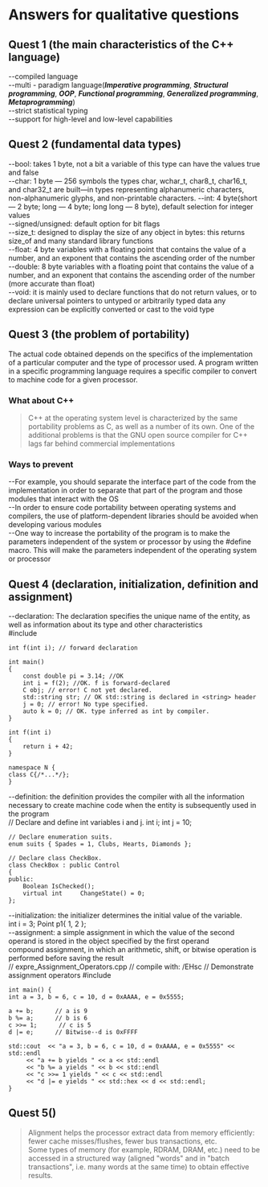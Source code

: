 # Answers for qualitative questions
## Quest 1 (the main characteristics of the C++ language)
--compiled language  
--multi - paradigm language(__*Imperative programming*__, __*Structural programming*__, __*OOP*__, __*Functional programming*__, __*Generalized programming*__, __*Metaprogramming*__)  
--strict statistical typing  
--support for high-level and low-level capabilities  

## Quest 2 (fundamental data types)
--bool: takes 1 byte, not a bit  a variable of this type can have the values true and false   
--char: 1 byte — 256 symbols  the types char, wchar_t, char8_t, char16_t, and char32_t are built—in types representing alphanumeric characters, non-alphanumeric glyphs, and non-printable characters.
--int: 4 byte(short — 2 byte; long — 4 byte; long long — 8 byte), default selection for integer values  
--signed/unsigned: default option for bit flags  
--size_t: designed to display the size of any object in bytes: this returns size_of and many standard library functions  
--float: 4 byte variables with a floating point that contains the value of a number, and an exponent that contains the ascending order of the number  
--double:  8 byte variables with a floating point that contains the value of a number, and an exponent that contains the ascending order of the number (more accurate than float)  
--void: it is mainly used to declare functions that do not return values, or to declare universal pointers to untyped or arbitrarily typed data  any expression can be explicitly converted or cast to the void type  

## Quest 3 (the problem of portability)
The actual code obtained depends on the specifics of the implementation of a particular computer and the type of processor used. A program written in a specific programming language requires a specific compiler to convert to machine code for a given processor.
### What about C++
> C++ at the operating system level is characterized by the same portability problems as C, as well as a number of its own. One of the additional problems is that the GNU open source compiler for C++ lags far behind commercial implementations
### Ways to prevent
--For example, you should separate the interface part of the code from the implementation in order to separate that part of the program and those modules that interact with the OS  
--In order to ensure code portability between operating systems and compilers, the use of platform-dependent libraries should be avoided when developing various modules  
--One way to increase the portability of the program is to make the parameters independent of the system or processor by using the #define macro. This will make the parameters independent of the operating system or processor  

## Quest 4 (declaration, initialization, definition and assignment)
--declaration: The declaration specifies the unique name of the entity, as well as information about its type and other characteristics  
    #include <string>

    int f(int i); // forward declaration

    int main()
    {
        const double pi = 3.14; //OK
        int i = f(2); //OK. f is forward-declared
        C obj; // error! C not yet declared.
        std::string str; // OK std::string is declared in <string> header
        j = 0; // error! No type specified.
        auto k = 0; // OK. type inferred as int by compiler.
    }

    int f(int i)
    {
        return i + 42;
    }

    namespace N {
    class C{/*...*/};
    }  
    
--definition: the definition provides the compiler with all the information necessary to create machine code when the entity is subsequently used in the program  
    // Declare and define int variables i and j.
    int i;
    int j = 10;

    // Declare enumeration suits.
    enum suits { Spades = 1, Clubs, Hearts, Diamonds };

    // Declare class CheckBox.
    class CheckBox : public Control
    {
    public:
        Boolean IsChecked();
        virtual int     ChangeState() = 0;
    };  
--initialization: the initializer determines the initial value of the variable.  
    int i = 3;
    Point p1{ 1, 2 };  
--assignment: a simple assignment in which the value of the second operand is stored in the object specified by the first operand  
compound assignment, in which an arithmetic, shift, or bitwise operation is performed before saving the result  
    // expre_Assignment_Operators.cpp
    // compile with: /EHsc
    // Demonstrate assignment operators
    #include <iostream>

    int main() {
    int a = 3, b = 6, c = 10, d = 0xAAAA, e = 0x5555;

    a += b;      // a is 9
    b %= a;      // b is 6
    c >>= 1;      // c is 5
    d |= e;      // Bitwise--d is 0xFFFF

    std::cout  << "a = 3, b = 6, c = 10, d = 0xAAAA, e = 0x5555" << std::endl
         << "a += b yields " << a << std::endl
         << "b %= a yields " << b << std::endl
         << "c >>= 1 yields " << c << std::endl
         << "d |= e yields " << std::hex << d << std::endl;
    }  
## Quest 5()
>Alignment helps the processor extract data from memory efficiently: fewer cache misses/flushes, fewer bus transactions, etc.  
Some types of memory (for example, RDRAM, DRAM, etc.) need to be accessed in a structured way (aligned "words" and in "batch transactions", i.e. many words at the same time) to obtain effective results.